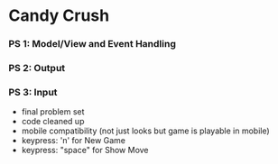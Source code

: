 # Candy Crush

### PS 1: Model/View and Event Handling

### PS 2: Output

### PS 3: Input
- final problem set
- code cleaned up
- mobile compatibility (not just looks but game is playable in mobile)
- keypress: 'n' for New Game
- keypress: "space" for Show Move